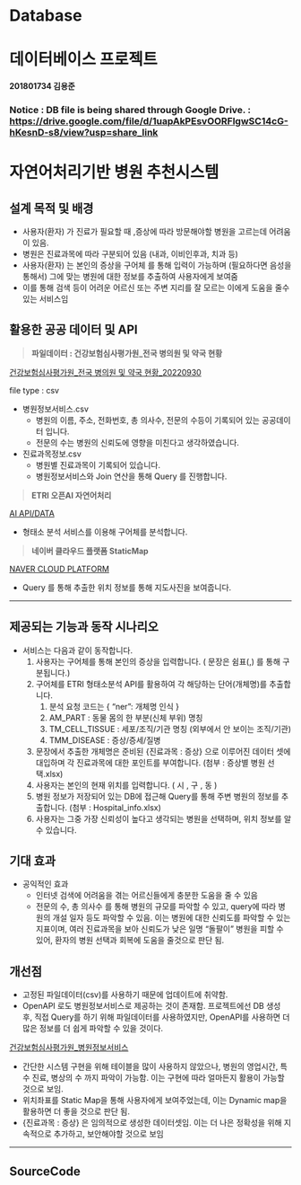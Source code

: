 # Database
# 데이터베이스 프로젝트

**201801734 김용준**
### Notice : DB file is being shared through Google Drive. : https://drive.google.com/file/d/1uapAkPEsvOORFlgwSC14cG-hKesnD-s8/view?usp=share_link
# 자연어처리기반 병원 추천시스템

## 설계 목적 및 배경

- 사용자(환자) 가 진료가 필요할 때 ,증상에 따라 방문해야할 병원을 고르는데 어려움이 있음.
- 병원은 진료과목에 따라 구분되어 있음 (내과, 이비인후과, 치과 등)
- 사용자(환자) 는 본인의 증상을 구어체 를 통해 입력이 가능하며 (필요하다면 음성을 통해서) 그에 맞는 병원에 대한 정보를 추출하여 사용자에게 보여줌
- 이를 통해 검색 등이 어려운 어르신 또는 주변 지리를 잘 모르는 이에게 도움을 줄수 있는 서비스임

## 활용한 공공 데이터 및 API

> **파일데이터 : 건강보험심사평가원_전국 병의원 및 약국 현황**
> 

[건강보험심사평가원_전국 병의원 및 약국 현황_20220930](https://www.data.go.kr/data/15051059/fileData.do)

file type : csv

- 병원정보서비스.csv
    - 병원의 이름, 주소, 전화번호, 총 의사수, 전문의 수등이 기록되어 있는 공공데이터 입니다.
    - 전문의 수는 병원의 신뢰도에 영향을 미친다고 생각하였습니다.
- 진료과목정보.csv
    - 병원별 진료과목이 기록되어 있습니다.
    - 병원정보서비스와 Join 연산을 통해 Query 를 진행합니다.

  

> **ETRI 오픈AI 자연어처리**
> 

[AI API/DATA](https://aiopen.etri.re.kr/)

- 형태소 분석 서비스를 이용해 구어체를 분석합니다.

> **네이버 클라우드 플랫폼 StaticMap**
> 

[NAVER CLOUD PLATFORM](https://www.ncloud.com/?language=ko-KR)

- Query 를 통해 추출한 위치 정보를 통해 지도사진을 보여줍니다.

---

## 제공되는 기능과 동작 시나리오

- 서비스는 다음과 같이 동작합니다.
    1. 사용자는 구어체를 통해 본인의 증상을 입력합니다. ( 문장은 쉼표(,) 를 통해 구분됩니다.)
    2. 구어체를 ETRI 형태소분석 API를 활용하여 각 해당하는 단어(개체명)를 추출합니다.
        1. 분석 요청 코드는 { “ner”: 개체명 인식 }
        2. AM_PART : 동물 몸의 한 부분(신체 부위) 명칭
        3. TM_CELL_TISSUE : 세포/조직/기관 명칭 (외부에서 안 보이는 조직/기관)
        4. TMM_DISEASE : 증상/증세/질병
    3. 문장에서 추출한 개체명은 준비된 {진료과목 : 증상} 으로 이루어진 데이터 셋에 대입하며 각 진료과목에 대한 포인트를 부여합니다. (첨부 : 증상별 병원 선택.xlsx)
    4. 사용자는 본인의 현재 위치를 입력합니다. ( 시 , 구 , 동 )
    5. 병원 정보가 저장되어 있는 DB에 접근해 Query를 통해 주변 병원의 정보를 추출합니다.
    (첨부 : Hospital_info.xlsx)
    6. 사용자는 그중 가장 신뢰성이 높다고 생각되는 병원을 선택하며, 위치 정보를 알 수 있습니다.
    

## 기대 효과

- 공익적인 효과
    - 인터넷 검색에 어려움을 겪는 어르신들에게 충분한 도움을 줄 수 있음
    - 전문의 수, 총 의사수 를 통해 병원의 규모를 파악할 수 있고, query에 따라 병원의 개설 일자 등도 파악할 수 있음. 이는 병원에 대한 신뢰도를 파악할 수 있는 지표이며, 여러 진료과목을 보아 신뢰도가 낮은 일명 “돌팔이” 병원을 피할 수 있어, 환자의 병원 선택과 회복에 도움을 줄것으로 판단 됨.
    

## 개선점

- 고정된 파일데이터(csv)를 사용하기 때문에 업데이트에 취약함.
- OpenAPI 로도 병원정보서비스로 제공하는 것이 존재함. 
프로젝트에선 DB 생성 후, 직접 Query를 하기 위해 파일데이터를 사용하였지만,
OpenAPI를 사용하면 더 많은 정보를 더 쉽게 파악할 수 있을 것이다.

[건강보험심사평가원_병원정보서비스](https://www.data.go.kr/data/15001698/openapi.do?recommendDataYn=Y)

- 간단한 시스템 구현을 위해 테이블을 많이 사용하지 않았으나, 병원의 영업시간, 특수 진료, 병상의 수 까지 파악이 가능함. 이는 구현에 따라 얼마든지 활용이 가능할 것으로 보임.
- 위치좌표를 Static Map을 통해 사용자에게 보여주었는데, 이는 Dynamic map을 활용하면 더 좋을 것으로 판단 됨.
- {진료과목 : 증상} 은 임의적으로 생성한 데이터셋임. 이는 더 나은 정확성을 위해 지속적으로 추가하고, 보안해야할 것으로 보임

---

## SourceCode
